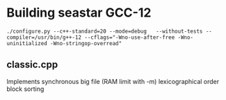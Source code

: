 # Building seastar GCC-12

```console
./configure.py --c++-standard=20 --mode=debug   --without-tests --compiler=/usr/bin/g++-12 --cflags="-Wno-use-after-free -Wno-uninitialized -Wno-stringop-overread"
```

## classic.cpp
Implements synchronous big file (RAM limit with -m) lexicographical order block sorting
